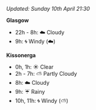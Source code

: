*Updated: Sunday 10th April 21:30*

**Glasgow**

* 22h - 8h: :cloud: Cloudy
* 9h: :cyclone: Windy (:cloud:)

**Kissonerga**

* 0h, 1h: :sunny: Clear
* 2h - 7h: :partly_sunny: Partly Cloudy
* 8h: :cloud: Cloudy
* 9h: :umbrella: Rainy
* 10h, 11h: :cyclone: Windy (:partly_sunny:)
